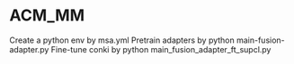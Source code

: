 # ACM_MM
Create a python env by msa.yml
Pretrain adapters by python main-fusion-adapter.py
Fine-tune conki by python main_fusion_adapter_ft_supcl.py
